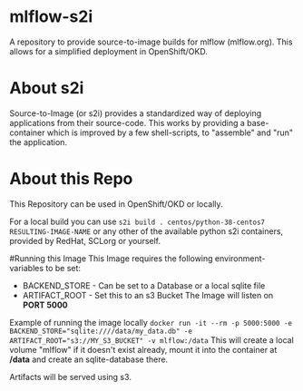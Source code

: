 # mlflow-s2i
A repository to provide source-to-image builds for mlflow (mlflow.org). This allows for a simplified deployment in OpenShift/OKD.

# About s2i
Source-to-Image (or s2i) provides a standardized way of deploying applications from their source-code.
This works by providing a base-container which is improved by a few shell-scripts, to "assemble" and "run" the application.

# About this Repo
This Repository can be used in OpenShift/OKD or locally.

For a local build you can use
`s2i build . centos/python-38-centos7 RESULTING-IMAGE-NAME`
 or any other of the available python s2i containers, provided by RedHat, SCLorg or yourself.

#Running this Image
This Image requires the following environment-variables to be set:
- BACKEND_STORE - Can be set to a Database or a local sqlite file
- ARTIFACT_ROOT - Set this to an s3 Bucket
The Image will listen on **PORT 5000**

Example of running the image locally
`docker run -it --rm -p 5000:5000 -e BACKEND_STORE="sqlite:////data/my_data.db" -e ARTIFACT_ROOT="s3://MY_S3_BUCKET" -v mlflow:/data`
This will create a local volume "mlflow" if it doesn't exist already, mount it into the container at **/data** and create an sqlite-database there.

Artifacts will be served using s3.

